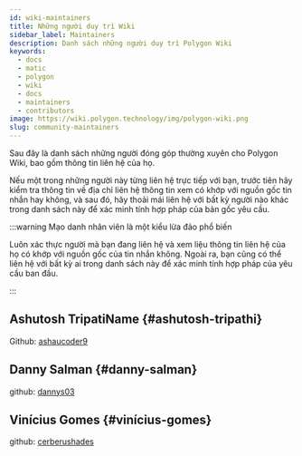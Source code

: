 ```yaml
---
id: wiki-maintainers
title: Những người duy trì Wiki
sidebar_label: Maintainers
description: Danh sách những người duy trì Polygon Wiki
keywords:
  - docs
  - matic
  - polygon
  - wiki
  - docs
  - maintainers
  - contributors
image: https://wiki.polygon.technology/img/polygon-wiki.png
slug: community-maintainers
---
```


Sau đây là danh sách những người đóng góp thường xuyên cho Polygon Wiki, bao gồm
thông tin liên hệ của họ.

Nếu một trong những người này từng liên hệ trực tiếp với bạn, trước tiên hãy kiểm tra thông tin về địa chỉ liên hệ thông tin xem có khớp với nguồn gốc tin nhắn hay không, và sau đó, hãy thoải mái liên hệ với bất kỳ người nào khác trong danh sách này để xác minh tính hợp pháp của bản gốc yêu cầu.

:::warning
Mạo danh nhân viên là một kiểu lừa đảo phổ biến


Luôn xác thực người mà bạn đang liên hệ và xem liệu thông tin liên hệ của họ có khớp với nguồn gốc của tin nhắn không. Ngoài ra, bạn cũng có thể liên hệ với bất kỳ ai
trong danh sách này để xác minh tính hợp pháp của yêu cầu ban đầu.

:::

## Ashutosh TripatiName {#ashutosh-tripathi}

Github: [ashaucoder9](https://github.com/ashucoder9)

## Danny Salman {#danny-salman}

github: [dannys03](https://github.com/DannyS03)

## Vinícius Gomes {#vinícius-gomes}

github: [cerberushades](https://github.com/cerberushades)

